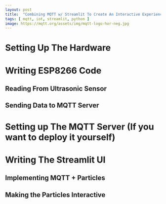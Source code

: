 ```yaml
---
layout: post
title:  "Combining MQTT w/ Streamlit To Create An Interactive Experience"
tags: [ mqtt, iot, streamlit, python ]
image: https://mqtt.org/assets/img/mqtt-logo-hor-neg.jpg
---
```


# Setting Up The Hardware

# Writing ESP8266 Code
## Reading From Ultrasonic Sensor
## Sending Data to MQTT Server

# Setting up The MQTT Server (If you want to deploy it yourself)

# Writing The Streamlit UI
## Implementing MQTT + Particles
## Making the Particles Interactive